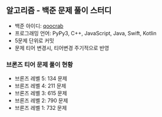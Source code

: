 ## 알고리즘 - 백준 문제 풀이 스터디

- 백준 아이디: <a href="https://www.acmicpc.net/user/qoocrab">qoocrab</a>
- 프로그래밍 언어: PyPy3, C++, JavaScript, Java, Swift, Kotlin
- 5문제 단위로 커밋
- 문제 티어 변경시, 티어변경 주기적으로 반영

### 브론즈 티어 문제 풀이 현황

- 브론즈 레벨 5: 134 문제
- 브론즈 레벨 4: 211 문제
- 브론즈 레벨 3: 615 문제
- 브론즈 레벨 2: 790 문제
- 브론즈 레벨 1: 732 문제
